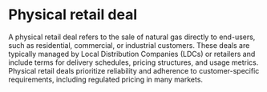 # Physical retail deal

A physical retail deal refers to the sale of natural gas directly to end-users, such as residential, commercial, or industrial customers. These deals are typically managed by Local Distribution Companies (LDCs) or retailers and include terms for delivery schedules, pricing structures, and usage metrics. Physical retail deals prioritize reliability and adherence to customer-specific requirements, including regulated pricing in many markets.